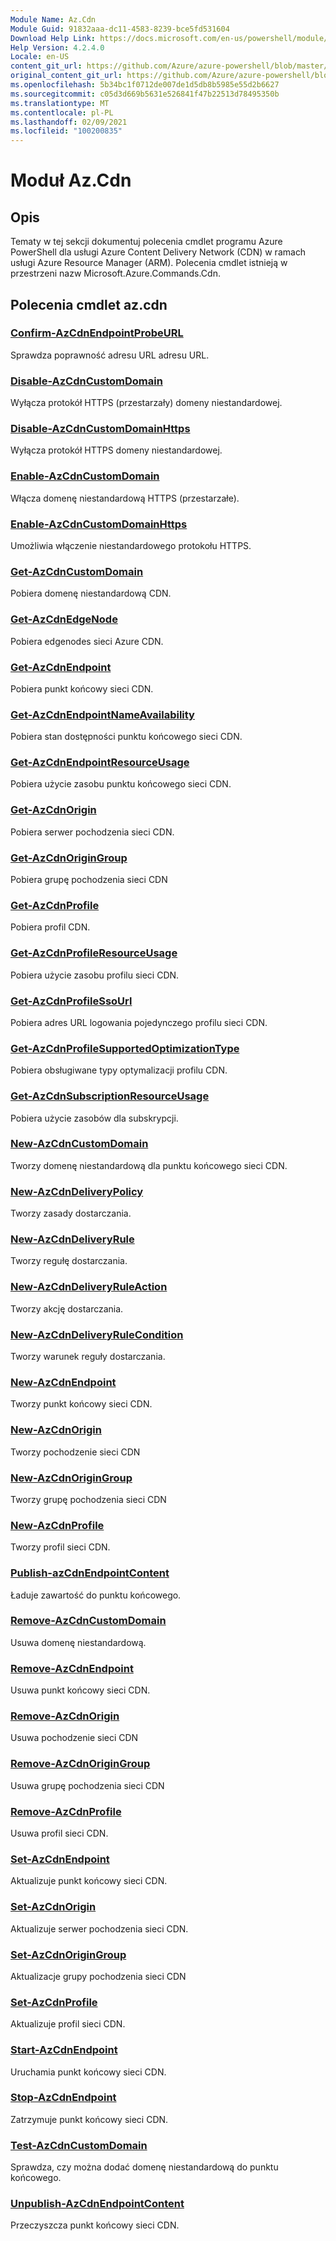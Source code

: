```yaml
---
Module Name: Az.Cdn
Module Guid: 91832aaa-dc11-4583-8239-bce5fd531604
Download Help Link: https://docs.microsoft.com/en-us/powershell/module/az.cdn
Help Version: 4.2.4.0
Locale: en-US
content_git_url: https://github.com/Azure/azure-powershell/blob/master/src/Cdn/Cdn/help/Az.Cdn.md
original_content_git_url: https://github.com/Azure/azure-powershell/blob/master/src/Cdn/Cdn/help/Az.Cdn.md
ms.openlocfilehash: 5b34bc1f0712de007de1d5db8b5985e55d2b6627
ms.sourcegitcommit: c05d3d669b5631e526841f47b22513d78495350b
ms.translationtype: MT
ms.contentlocale: pl-PL
ms.lasthandoff: 02/09/2021
ms.locfileid: "100200835"
---
```

# Moduł Az.Cdn
## Opis
Tematy w tej sekcji dokumentuj polecenia cmdlet programu Azure PowerShell dla usługi Azure Content Delivery Network (CDN) w ramach usługi Azure Resource Manager (ARM). Polecenia cmdlet istnieją w przestrzeni nazw Microsoft.Azure.Commands.Cdn.

## Polecenia cmdlet az.cdn
### [Confirm-AzCdnEndpointProbeURL](Confirm-AzCdnEndpointProbeURL.md)
Sprawdza poprawność adresu URL adresu URL.

### [Disable-AzCdnCustomDomain](Disable-AzCdnCustomDomain.md)
Wyłącza protokół HTTPS (przestarzały) domeny niestandardowej.

### [Disable-AzCdnCustomDomainHttps](Disable-AzCdnCustomDomainHttps.md)
Wyłącza protokół HTTPS domeny niestandardowej.

### [Enable-AzCdnCustomDomain](Enable-AzCdnCustomDomain.md)
Włącza domenę niestandardową HTTPS (przestarzałe).

### [Enable-AzCdnCustomDomainHttps](Enable-AzCdnCustomDomainHttps.md)
Umożliwia włączenie niestandardowego protokołu HTTPS.

### [Get-AzCdnCustomDomain](Get-AzCdnCustomDomain.md)
Pobiera domenę niestandardową CDN.

### [Get-AzCdnEdgeNode](Get-AzCdnEdgeNode.md)
Pobiera edgenodes sieci Azure CDN.

### [Get-AzCdnEndpoint](Get-AzCdnEndpoint.md)
Pobiera punkt końcowy sieci CDN.

### [Get-AzCdnEndpointNameAvailability](Get-AzCdnEndpointNameAvailability.md)
Pobiera stan dostępności punktu końcowego sieci CDN.

### [Get-AzCdnEndpointResourceUsage](Get-AzCdnEndpointResourceUsage.md)
Pobiera użycie zasobu punktu końcowego sieci CDN.

### [Get-AzCdnOrigin](Get-AzCdnOrigin.md)
Pobiera serwer pochodzenia sieci CDN.

### [Get-AzCdnOriginGroup](Get-AzCdnOriginGroup.md)
Pobiera grupę pochodzenia sieci CDN

### [Get-AzCdnProfile](Get-AzCdnProfile.md)
Pobiera profil CDN.

### [Get-AzCdnProfileResourceUsage](Get-AzCdnProfileResourceUsage.md)
Pobiera użycie zasobu profilu sieci CDN.

### [Get-AzCdnProfileSsoUrl](Get-AzCdnProfileSsoUrl.md)
Pobiera adres URL logowania pojedynczego profilu sieci CDN.

### [Get-AzCdnProfileSupportedOptimizationType](Get-AzCdnProfileSupportedOptimizationType.md)
Pobiera obsługiwane typy optymalizacji profilu CDN.

### [Get-AzCdnSubscriptionResourceUsage](Get-AzCdnSubscriptionResourceUsage.md)
Pobiera użycie zasobów dla subskrypcji.

### [New-AzCdnCustomDomain](New-AzCdnCustomDomain.md)
Tworzy domenę niestandardową dla punktu końcowego sieci CDN.

### [New-AzCdnDeliveryPolicy](New-AzCdnDeliveryPolicy.md)
Tworzy zasady dostarczania.

### [New-AzCdnDeliveryRule](New-AzCdnDeliveryRule.md)
Tworzy regułę dostarczania.

### [New-AzCdnDeliveryRuleAction](New-AzCdnDeliveryRuleAction.md)
Tworzy akcję dostarczania.

### [New-AzCdnDeliveryRuleCondition](New-AzCdnDeliveryRuleCondition.md)
Tworzy warunek reguły dostarczania.

### [New-AzCdnEndpoint](New-AzCdnEndpoint.md)
Tworzy punkt końcowy sieci CDN.

### [New-AzCdnOrigin](New-AzCdnOrigin.md)
Tworzy pochodzenie sieci CDN

### [New-AzCdnOriginGroup](New-AzCdnOriginGroup.md)
Tworzy grupę pochodzenia sieci CDN

### [New-AzCdnProfile](New-AzCdnProfile.md)
Tworzy profil sieci CDN.

### [Publish-azCdnEndpointContent](Publish-AzCdnEndpointContent.md)
Ładuje zawartość do punktu końcowego.

### [Remove-AzCdnCustomDomain](Remove-AzCdnCustomDomain.md)
Usuwa domenę niestandardową.

### [Remove-AzCdnEndpoint](Remove-AzCdnEndpoint.md)
Usuwa punkt końcowy sieci CDN.

### [Remove-AzCdnOrigin](Remove-AzCdnOrigin.md)
Usuwa pochodzenie sieci CDN

### [Remove-AzCdnOriginGroup](Remove-AzCdnOriginGroup.md)
Usuwa grupę pochodzenia sieci CDN

### [Remove-AzCdnProfile](Remove-AzCdnProfile.md)
Usuwa profil sieci CDN.

### [Set-AzCdnEndpoint](Set-AzCdnEndpoint.md)
Aktualizuje punkt końcowy sieci CDN.

### [Set-AzCdnOrigin](Set-AzCdnOrigin.md)
Aktualizuje serwer pochodzenia sieci CDN.

### [Set-AzCdnOriginGroup](Set-AzCdnOriginGroup.md)
Aktualizacje grupy pochodzenia sieci CDN

### [Set-AzCdnProfile](Set-AzCdnProfile.md)
Aktualizuje profil sieci CDN.

### [Start-AzCdnEndpoint](Start-AzCdnEndpoint.md)
Uruchamia punkt końcowy sieci CDN.

### [Stop-AzCdnEndpoint](Stop-AzCdnEndpoint.md)
Zatrzymuje punkt końcowy sieci CDN.

### [Test-AzCdnCustomDomain](Test-AzCdnCustomDomain.md)
Sprawdza, czy można dodać domenę niestandardową do punktu końcowego.

### [Unpublish-AzCdnEndpointContent](Unpublish-AzCdnEndpointContent.md)
Przeczyszcza punkt końcowy sieci CDN.

